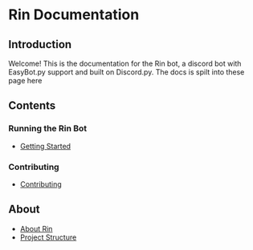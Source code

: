 # Rin Documentation

## Introduction

Welcome! This is the documentation for the Rin bot, a discord bot with EasyBot.py support and built on Discord.py. The docs is spilt into these page here

## Contents

### Running the Rin Bot

- [Getting Started](https://rin-docs.readthedocs.io/en/latest/getting-started/)

### Contributing

- [Contributing](https://rin-docs.readthedocs.io/en/latest/contributing-to-rin/)

## About

- [About Rin](https://rin-docs.readthedocs.io/en/latest/about-rin/)
- [Project Structure](https://rin-docs.readthedocs.io/en/latest/project-structure/)